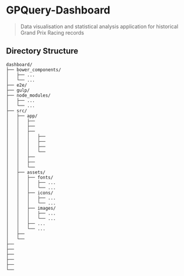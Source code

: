 # GPQuery-Dashboard

> Data visualisation and statistical analysis application for historical Grand Prix Racing records

## Directory Structure

```
dashboard/
├── bower_components/
│   ├── ...
│   └── ...
├── e2e/
├── gulp/
├── node_modules/
│   ├── ...
│   └── ...
├── src/
│   ├── app/
│   │   ├── 
│   │   ├── 
│   │   ├── 
│   │   │   ├── 
│   │   │   ├── 
│   │   │   ├── 
│   │   │   └── 
│   │   ├── 
│   │   ├── 
│   │   └── 
│   ├── assets/
│   │   ├── fonts/
│   │   │   ├── ...
│   │   │   └── ...
│   │   ├── icons/
│   │   │   ├── ...
│   │   │   └── ...
│   │   ├── images/
│   │   │   ├── ...
│   │   │   └── ...
│   │   ├── ...
│   │   └── ...
│   ├── 
│   └── 
├──
├──
├──
├──
├──
└──
```
